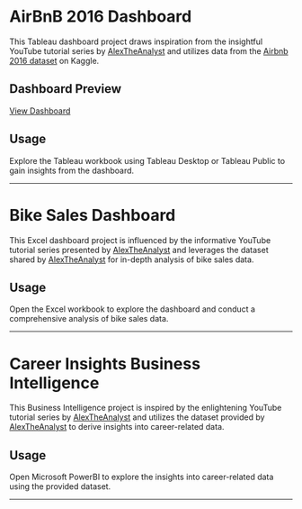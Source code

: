 # AirBnB 2016 Dashboard

This Tableau dashboard project draws inspiration from the insightful YouTube tutorial series by [AlexTheAnalyst](https://www.youtube.com/watch?v=zOR0-nygfDE&list=PLUaB-1hjhk8FE_XZ87vPPSfHqb6OcM0cF&index=32) and utilizes data from the [Airbnb 2016 dataset](https://www.kaggle.com/datasets/alexanderfreberg/airbnb-listings-2016-dataset) on Kaggle.

## Dashboard Preview

[View Dashboard](https://public.tableau.com/app/profile/zack.mason/viz/AirBnB2016Fullproject_16854927434430/Dashboard1?publish=yes)

## Usage

Explore the Tableau workbook using Tableau Desktop or Tableau Public to gain insights from the dashboard.

---

# Bike Sales Dashboard

This Excel dashboard project is influenced by the informative YouTube tutorial series presented by [AlexTheAnalyst](https://www.youtube.com/watch?v=opJgMj1IUrc&list=PLUaB-1hjhk8FE_XZ87vPPSfHqb6OcM0cF&index=27) and leverages the dataset shared by [AlexTheAnalyst](https://github.com/AlexTheAnalyst/Excel-Tutorial/blob/main/Excel%20Project%20Dataset.xlsx) for in-depth analysis of bike sales data.

## Usage

Open the Excel workbook to explore the dashboard and conduct a comprehensive analysis of bike sales data.

---

# Career Insights Business Intelligence

This Business Intelligence project is inspired by the enlightening YouTube tutorial series by [AlexTheAnalyst](https://www.youtube.com/watch?v=pixlHHe_lNQ&list=PLUaB-1hjhk8FE_XZ87vPPSfHqb6OcM0cF&index=41) and utilizes the dataset provided by [AlexTheAnalyst](https://github.com/AlexTheAnalyst/Power-BI/blob/main/Power%20BI%20-%20Final%20Project.xlsx) to derive insights into career-related data.

## Usage

Open Microsoft PowerBI to explore the insights into career-related data using the provided dataset.

---
